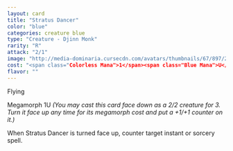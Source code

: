 ```yaml
---
layout: card
title: "Stratus Dancer"
color: "blue"
categories: creature blue
type: "Creature - Djinn Monk"
rarity: "R"
attack: "2/1"
image: "http://media-dominaria.cursecdn.com/avatars/thumbnails/67/897/200/283/635608908084903070.png"
cost: "<span class="Colorless Mana">1</span><span class="Blue Mana">U</span>"
flavor: ""
---
```


Flying

Megamorph <span class="tip mana-icon mana-colorless-01" title="1 Colorless Mana">1</span><span class="tip mana-icon mana-blue" title="1 Blue Mana">U</span> <em>(You may cast this card face down as a 2/2 creature for <span class="tip mana-icon mana-colorless-03" title="3 Colorless Mana">3</span>. Turn it face up any time for its megamorph cost and put a +1/+1 counter on it.)</em>

When Stratus Dancer is turned face up, counter target instant or sorcery spell.
